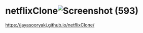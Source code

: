 # netflixClone![Screenshot (593)](https://user-images.githubusercontent.com/79013733/188703922-7cd6a586-6d3e-4275-876a-0edd3af7d9b0.png)


https://jayasooryakj.github.io/netflixClone/
